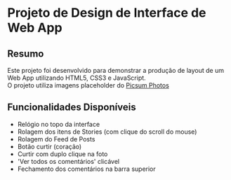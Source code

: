 # Projeto de Design de Interface de Web App

## Resumo
Este projeto foi desenvolvido para demonstrar a produção de layout de um Web App utilizando HTML5, CSS3 e JavaScript.  
O projeto utiliza imagens placeholder do [Picsum Photos](https://picsum.photos/)

## Funcionalidades Disponíveis
- Relógio no topo da interface
- Rolagem dos itens de Stories (com clique do scroll do mouse)
- Rolagem do Feed de Posts
- Botão curtir (coração)
- Curtir com duplo clique na foto
- 'Ver todos os comentários' clicável
- Fechamento dos comentários na barra superior